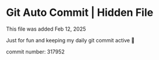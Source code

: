 # Git Auto Commit | Hidden File

This file was added Feb 12, 2025

Just for fun and keeping my daily git commit active 🤪

commit number: 317952
